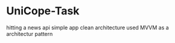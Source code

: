 # UniCope-Task
hitting a news api simple app clean architecture 
used MVVM as a architectur pattern  
